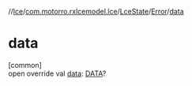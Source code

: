 //[lce](../../../../index.md)/[com.motorro.rxlcemodel.lce](../../index.md)/[LceState](../index.md)/[Error](index.md)/[data](data.md)

# data

[common]\
open override val [data](data.md): [DATA](index.md)?
